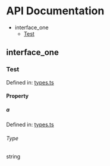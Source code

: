   
# API Documentation
  
- interface_one
  - [Test](#test)
  
## interface_one
  
### Test
  
Defined in: [types.ts](../../../../../types.ts#L1C0)  
  
#### Property
  
##### a
  
Defined in: [types.ts](../../../../../types.ts#L2C2)  
  
###### Type
  
string  

